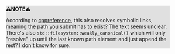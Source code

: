 <div style="margin:2em; background-color: #e0e0e0;">

<strong>⚠️NOTE️️️⚠️</strong>

According to [cppreference](https://en.cppreference.com/w/cpp/filesystem/canonical), this also resolves symbolic links, meaning the path you submit has to exist? The text seems unclear. There's also `std::filesystem::weakly_canonical()` which will only "resolve" up until the last known path element and just append the rest? I don't know for sure.
</div>

